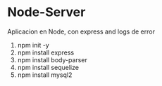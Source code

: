 # Node-Server
Aplicacion en Node, con express and logs de error
1. npm init -y
2. npm install express 
3. npm install body-parser
4. npm install sequelize
5. npm install mysql2